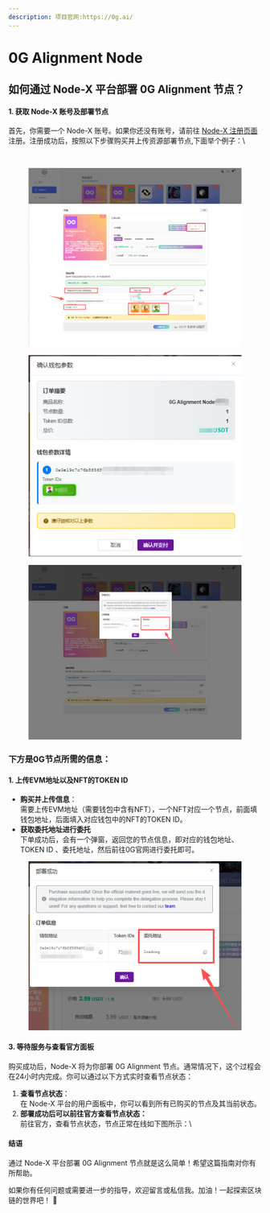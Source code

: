 ```yaml
---
description: 项目官网:https://0g.ai/
---
```


# 0G Alignment Node

## 如何通过 Node-X 平台部署 0G Alignment 节点？

#### 1. 获取 Node-X 账号及部署节点

首先，你需要一个 Node-X 账号。如果你还没有账号，请前往 [Node-X 注册页面](https://node-x.xyz) 注册。注册成功后，按照以下步骤购买并上传资源部署节点,下面举个例子：\


<figure><img src="../../.gitbook/assets/wechat_2025-09-19_135940_481中.png" alt="" width="563"><figcaption></figcaption></figure>

<figure><img src="../../.gitbook/assets/C2.png" alt="" width="563"><figcaption></figcaption></figure>

<figure><img src="../../.gitbook/assets/C3.png" alt=""><figcaption></figcaption></figure>

<figure><img src="../../.gitbook/assets/C4.png" alt="" width="563"><figcaption></figcaption></figure>

### 下方是0G节点所需的信息：

#### 1. 上传EVM地址以及NFT的TOKEN ID

* **购买并上传信息**：\
  需要上传EVM地址（需要钱包中含有NFT），一个NFT对应一个节点，前面填钱包地址，后面填入对应钱包中的NFT的TOKEN ID。
* **获取委托地址进行委托**\
  下单成功后，会有一个弹窗，返回您的节点信息，即对应的钱包地址、TOKEN ID 、委托地址，然后前往0G官网进行委托即可。

<figure><img src="../../.gitbook/assets/微信图片_2025-09-19_145504_505.png" alt=""><figcaption></figcaption></figure>

#### 3. 等待服务与查看官方面板

购买成功后，Node-X 将为你部署 0G Alignment 节点。通常情况下，这个过程会在24小时内完成。你可以通过以下方式实时查看节点状态：

1. **查看节点状态**：\
   在 Node-X 平台的用户面板中，你可以看到所有已购买的节点及其当前状态。
2. **部署成功后可以前往官方查看节点状态：**\
   前往官方，查看节点状态，节点正常在线如下图所示：\


#### 结语

通过 Node-X 平台部署 0G Alignment 节点就是这么简单！希望这篇指南对你有所帮助。

如果你有任何问题或需要进一步的指导，欢迎留言或私信我。加油！一起探索区块链的世界吧！ 🚀
